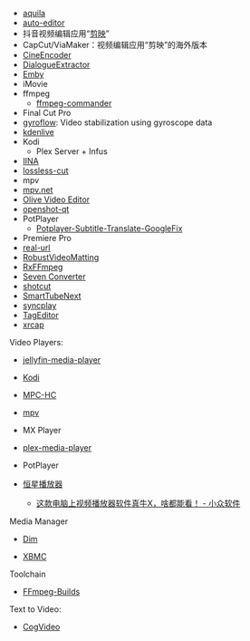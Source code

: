 - [aquila](https://github.com/gozfree/aquila)
- [auto-editor](https://github.com/WyattBlue/auto-editor)
- 抖音视频编辑应用“[剪映](https://zh.wikipedia.org/w/index.php?title=剪映&action=edit&redlink=1)”
- CapCut/ViaMaker：视频编辑应用“剪映”的海外版本
- [CineEncoder](https://github.com/CineEncoder/cine-encoder)
- [DialogueExtractor](https://github.com/COLOR-SKY/DialogueExtractor)
- [Emby](https://emby.media/)
- iMovie
- ffmpeg
  - [ffmpeg-commander](https://github.com/alfg/ffmpeg-commander)
- Final Cut Pro
- [gyroflow](https://github.com/gyroflow/gyroflow): Video stabilization using gyroscope data
- [kdenlive](https://github.com/KDE/kdenlive)
- Kodi
  - Plex Server + Infus
- [IINA](https://iina.io/)
- [lossless-cut](https://github.com/mifi/lossless-cut)
- mpv
- [mpv.net](https://github.com/mpvnet-player/mpv.net)
- [Olive Video Editor](https://github.com/olive-editor/olive)
- [openshot-qt](https://github.com/OpenShot/openshot-qt)
- PotPlayer
  - [Potplayer-Subtitle-Translate-GoogleFix](https://github.com/veritas501/Potplayer-Subtitle-Translate-GoogleFix)
- Premiere Pro
- [real-url](https://github.com/wbt5/real-url)
- [RobustVideoMatting](https://github.com/PeterL1n/RobustVideoMatting)
- [RxFFmpeg](https://github.com/microshow/RxFFmpeg)
- [Seven Converter](https://github.com/SevenbytesSoftware/SevenConverter)
- [shotcut](https://github.com/mltframework/shotcut)
- [SmartTubeNext](https://github.com/yuliskov/SmartTubeNext)
- [syncplay](https://github.com/Syncplay/syncplay)
- [TagEditor](https://github.com/Martchus/tageditor)
- [xrcap](https://github.com/catid/xrcap)

Video Players:

- [jellyfin-media-player](https://github.com/jellyfin/jellyfin-media-player)

- [Kodi](https://github.com/xbmc/xbmc)

- [MPC-HC](https://github.com/mpc-hc/mpc-hc)

- [mpv](https://github.com/mpv-player/mpv)

- MX Player

- [plex-media-player](https://github.com/plexinc/plex-media-player)

- PotPlayer

- [恒星播放器](https://www.stellarplayer.com/)
  
  - [这款电脑上视频播放器软件真牛X，啥都能看！ - 小众软件](https://www.appinn.com/stellarplayer/)

Media Manager

- [Dim](https://github.com/Dusk-Labs/dim)

- [XBMC](https://github.com/xbmc/xbmc)

Toolchain

- [FFmpeg-Builds](https://github.com/BtbN/FFmpeg-Builds)

Text to Video:

- [CogVideo](https://github.com/THUDM/CogVideo)
